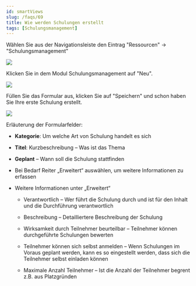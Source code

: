 ```yaml
---
id: smartViews
slug: /faqs/69
title: Wie werden Schulungen erstellt
tags: [Schulungsmanagement]
---
```

Wählen Sie aus der Navigationsleiste den Eintrag "Ressourcen" -> "Schulungsmanagement"

![](https://caqadmin.blob.core.windows.net/faqs/69-images/mceclip0.png)

Klicken Sie in dem Modul Schulungsmanagement auf "Neu".

![](https://caqadmin.blob.core.windows.net/faqs/69-images/mceclip1.png)

Füllen Sie das Formular aus, klicken Sie auf "Speichern" und schon haben Sie Ihre erste Schulung erstellt.

![](https://caqadmin.blob.core.windows.net/faqs/69-images/mceclip2.png)

Erläuterung der Formularfelder:

*   **Kategorie**: Um welche Art von Schulung handelt es sich

*   **Titel**: Kurzbeschreibung – Was ist das Thema

*   **Geplant** – Wann soll die Schulung stattfinden

*   Bei Bedarf Reiter „Erweitert“ auswählen, um weitere Informationen zu erfassen

*   Weitere Informationen unter „Erweitert“

    *   Verantwortlich – Wer führt die Schulung durch und ist für den Inhalt und die Durchführung verantwortlich

    *   Beschreibung – Detailliertere Beschreibung der Schulung

    *   Wirksamkeit durch Teilnehmer beurteilbar – Teilnehmer können durchgeführte Schulungen bewerten

    *   Teilnehmer können sich selbst anmelden – Wenn Schulungen im Voraus geplant werden, kann es so eingestellt werden, dass sich die Teilnehmer selbst einladen können

    *   Maximale Anzahl Teilnehmer – Ist die Anzahl der Teilnehmer begrent z.B. aus Platzgründen